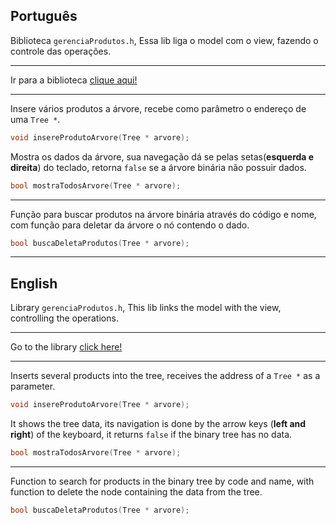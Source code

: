 ## Português

Biblioteca ``gerenciaProdutos.h``, Essa lib liga o model com o view, fazendo o controle das operações.

---

Ir para a biblioteca [clique aqui!](../controll/gerenciaProdutos.h)

---

Insere vários produtos a árvore, recebe como parâmetro o endereço de uma ``Tree *``.

```c
void insereProdutoArvore(Tree * arvore);
```

Mostra os dados da árvore, sua navegação dá se pelas setas(**esquerda e direita**) do teclado, retorna ``false`` se a árvore binária não possuir dados.

```c
bool mostraTodosArvore(Tree * arvore);
```

---

Função para buscar produtos na árvore binária através do código e nome, com função para deletar da árvore o nó contendo o dado.

```c
bool buscaDeletaProdutos(Tree * arvore);
```

---
## English

Library ``gerenciaProdutos.h``, This lib links the model with the view, controlling the operations.

---

Go to the library [click here!](../controll/gerenciaProdutos.h)

---

Inserts several products into the tree, receives the address of a ``Tree *`` as a parameter.

```c
void insereProdutoArvore(Tree * arvore);
```

It shows the tree data, its navigation is done by the arrow keys (**left and right**) of the keyboard, it returns ``false`` if the binary tree has no data.

```c
bool mostraTodosArvore(Tree * arvore);
```

---

Function to search for products in the binary tree by code and name, with function to delete the node containing the data from the tree.

```c
bool buscaDeletaProdutos(Tree * arvore);
```
